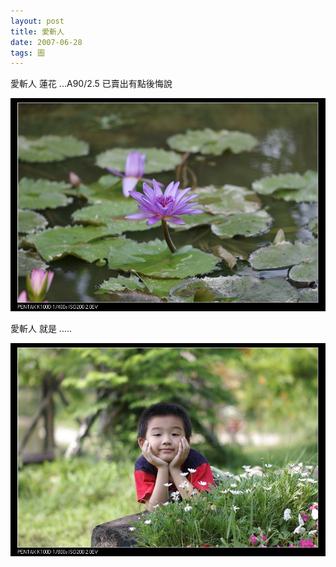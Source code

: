 ```yaml
---
layout: post
title: 愛斬人
date: 2007-06-28
tags: 圖
---
```


愛斬人 蓮花 ...A90/2.5 已賣出有點後悔說

<img src="/images/posts/picture/B.jpg">

愛斬人 就是 .....

<img src="/images/posts/picture/A.jpg">
